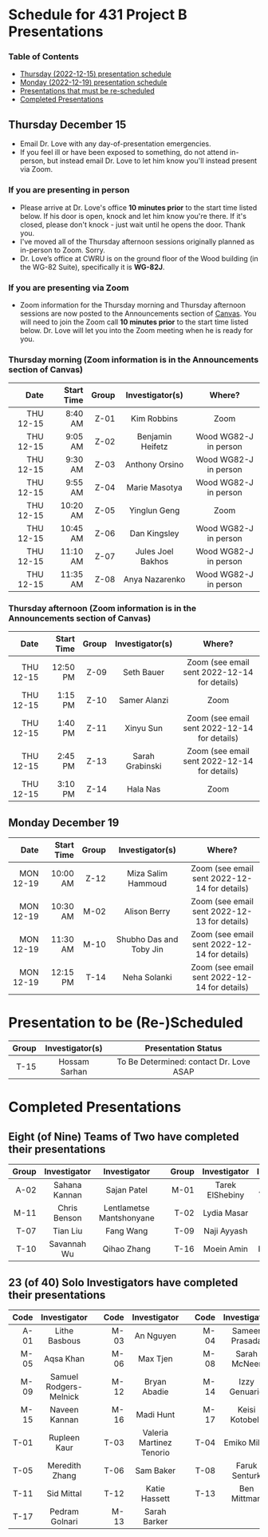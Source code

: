 # Schedule for 431 Project B Presentations

### Table of Contents

- [Thursday (2022-12-15) presentation schedule](#thursday-december-15)
- [Monday (2022-12-19) presentation schedule](#monday-december-19)
- [Presentations that must be re-scheduled](#presentations-to-be-re-scheduled)
- [Completed Presentations](#completed-presentations)

## Thursday December 15

- Email Dr. Love with any day-of-presentation emergencies.
- If you feel ill or have been exposed to something, do not attend in-person, but instead email Dr. Love to let him know you'll instead present via Zoom.

### If you are presenting in person

- Please arrive at Dr. Love's office **10 minutes prior** to the start time listed below. If his door is open, knock and let him know you're there. If it's closed, please don't knock - just wait until he opens the door. Thank you.
- I've moved all of the Thursday afternoon sessions originally planned as in-person to Zoom. Sorry.
- Dr. Love’s office at CWRU is on the ground floor of the Wood building (in the WG-82 Suite), specifically it is **WG-82J**.

### If you are presenting via Zoom

- Zoom information for the Thursday morning and Thursday afternoon sessions are now posted to the Announcements section of [Canvas](https://canvas.case.edu/). You will need to join the Zoom call **10 minutes prior** to the start time listed below. Dr. Love will let you into the Zoom meeting when he is ready for you.

### Thursday morning (Zoom information is in the Announcements section of Canvas)

Date | Start Time | Group | Investigator(s) | Where?
----: | ----: | ----: | :-----------------------------: | :----------------:
THU 12-15 | 8:40 AM | Z-01 | Kim Robbins | Zoom
THU 12-15 | 9:05 AM | Z-02 | Benjamin Heifetz | Wood WG82-J in person
THU 12-15 | 9:30 AM | Z-03 | Anthony Orsino | Wood WG82-J in person
THU 12-15 | 9:55 AM | Z-04 | Marie Masotya | Wood WG82-J in person
THU 12-15 | 10:20 AM | Z-05 | Yinglun Geng | Zoom
THU 12-15 | 10:45 AM | Z-06 | Dan Kingsley | Wood WG82-J in person
THU 12-15 | 11:10 AM | Z-07 | Jules Joel Bakhos | Wood WG82-J in person
THU 12-15 | 11:35 AM | Z-08 | Anya Nazarenko | Wood WG82-J in person

### Thursday afternoon (Zoom information is in the Announcements section of Canvas)

Date | Start Time | Group | Investigator(s) | Where?
----: | ----: | ----: | :-----------------------------: | :----------------:
THU 12-15 | 12:50 PM | Z-09 | Seth Bauer | Zoom (see email sent 2022-12-14 for details)
THU 12-15 | 1:15 PM | Z-10 | Samer Alanzi | Zoom 
THU 12-15 | 1:40 PM | Z-11 | Xinyu Sun | Zoom (see email sent 2022-12-14 for details)
THU 12-15 | 2:45 PM | Z-13 | Sarah Grabinski | Zoom (see email sent 2022-12-14 for details)
THU 12-15 | 3:10 PM | Z-14 | Hala Nas | Zoom

## Monday December 19

Date | Start Time | Group | Investigator(s) | Where?
----: | ----: | ----: | :-----------------------------: | :----------------:
MON 12-19 | 10:00 AM | Z-12 | Miza Salim Hammoud | Zoom (see email sent 2022-12-14 for details)
MON 12-19 | 10:30 AM | M-02 | Alison Berry | Zoom (see email sent 2022-12-13 for details)
MON 12-19 | 11:30 AM | M-10 | Shubho Das and Toby Jin | Zoom (see email sent 2022-12-14 for details)
MON 12-19 | 12:15 PM | T-14 | Neha Solanki | Zoom (see email sent 2022-12-14 for details)

# Presentation to be (Re-)Scheduled

Group | Investigator(s) | Presentation Status
----: | :-----------------------------: | :--------------------: 
T-15 | Hossam Sarhan | To Be Determined: contact Dr. Love ASAP

# Completed Presentations

## Eight (of Nine) Teams of Two have completed their presentations

Group | Investigator | Investigator | | Group | Investigator | Investigator
---: | :-----: | :-----: | :--: | ---: | :-----: | :-----:
A-02 | Sahana Kannan | Sajan Patel |   | M-01 | Tarek ElShebiny | Alex Gurgis
M-11 | Chris Benson | Lentlametse Mantshonyane |   | T-02 | Lydia Masar | Shwetank Singh
T-07 | Tian Liu | Fang Wang |   | T-09 | Naji Ayyash | Millie Zhou
T-10 | Savannah Wu | Qihao Zhang |   | T-16 | Moein Amin | Karlo Toljan

## 23 (of 40) Solo Investigators have completed their presentations

Code | Investigator | | Code | Investigator | | Code | Investigator
---: | :-----: | :--: |  ---: | :-----: | :--: | ---: | :-----: 
A-01 | Lithe Basbous |   | M-03 | An Nguyen |   | M-04 | Sameer Prasada
M-05 | Aqsa Khan |   | M-06 | Max Tjen |   | M-08 | Sarah McNeer
M-09 | Samuel Rodgers-Melnick |   | M-12 | Bryan Abadie |   | M-14 | Izzy Genuario
M-15 | Naveen Kannan |   | M-16 | Madi Hunt |   | M-17 | Keisi Kotobelli
T-01 | Rupleen Kaur |    | T-03 | Valeria Martinez Tenorio |   | T-04 | Emiko Miller
T-05 | Meredith Zhang |   | T-06 | Sam Baker |   | T-08 | Faruk Senturk 
T-11 | Sid Mittal |    | T-12 | Katie Hassett |  | T-13 | Ben Mittman 
T-17 | Pedram Golnari |   | M-13 | Sarah Barker | 

